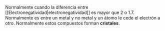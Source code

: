 
Normalmente cuando la diferencia entre [[Electronegatividad|electronegatividad]] es mayor que 2 o 1.7. Normalmente es entre un metal y no metal y un átomo le cede el electrón a otro. Normalmente estos compuestos forman **cristales**.  